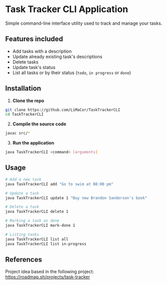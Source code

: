 # Task Tracker CLI Application
Simple command-line interface utility used to track and manage your tasks.

## Features included

+ Add tasks with a description
+ Update already existing task's descriptions
+ Delete tasks
+ Update task's status
+ List all tasks or by their status (`todo`, `in progress` or `done`)

## Installation

1. **Clone the repo**

```bash
git clone https://github.com/LiMaCor/TaskTrackerCLI
cd TaskTrackerCLI
```
2. **Compile the source code**
```bash
javac src/*
```
3. **Run the application**
```bash
java TaskTrackerCLI <command> [arguments]
```

## Usage

```bash
# Add a new task
java TaskTrackerCLI add "Go to swim at 08:00 pm"

# Update a task
java TaskTrackerCLI update 1 "Buy new Brandon Sanderson's book"

# Delete a task
java TaskTrackerCLI delete 1

# Marking a task as done
java TaskTrackerCLI mark-done 1

# Listing tasks
java TaskTrackerCLI list all
java TaskTrackerCLI list in-progress
```

## References

Project idea based in the following project: https://roadmap.sh/projects/task-tracker